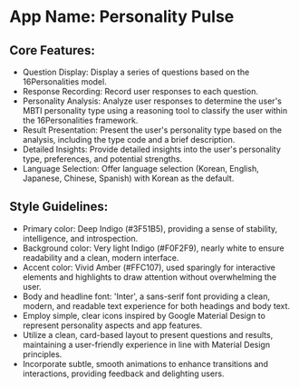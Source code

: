 # **App Name**: Personality Pulse

## Core Features:

- Question Display: Display a series of questions based on the 16Personalities model.
- Response Recording: Record user responses to each question.
- Personality Analysis: Analyze user responses to determine the user's MBTI personality type using a reasoning tool to classify the user within the 16Personalities framework.
- Result Presentation: Present the user's personality type based on the analysis, including the type code and a brief description.
- Detailed Insights: Provide detailed insights into the user's personality type, preferences, and potential strengths.
- Language Selection: Offer language selection (Korean, English, Japanese, Chinese, Spanish) with Korean as the default.

## Style Guidelines:

- Primary color: Deep Indigo (#3F51B5), providing a sense of stability, intelligence, and introspection.
- Background color: Very light Indigo (#F0F2F9), nearly white to ensure readability and a clean, modern interface.
- Accent color: Vivid Amber (#FFC107), used sparingly for interactive elements and highlights to draw attention without overwhelming the user.
- Body and headline font: 'Inter', a sans-serif font providing a clean, modern, and readable text experience for both headings and body text.
- Employ simple, clear icons inspired by Google Material Design to represent personality aspects and app features.
- Utilize a clean, card-based layout to present questions and results, maintaining a user-friendly experience in line with Material Design principles.
- Incorporate subtle, smooth animations to enhance transitions and interactions, providing feedback and delighting users.